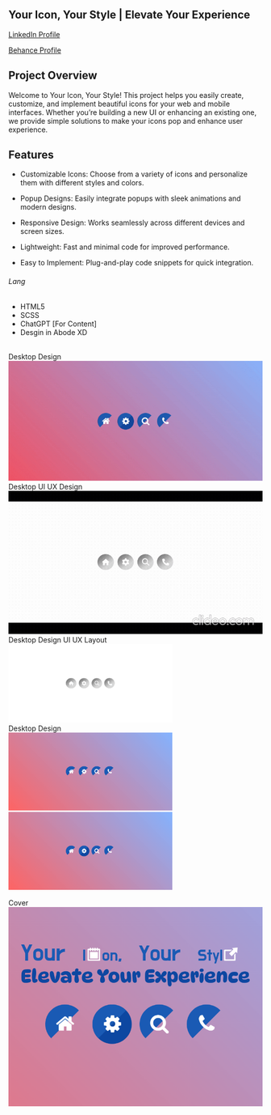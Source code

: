 ## Your Icon, Your Style |  Elevate Your Experience

<a href="https://www.linkedin.com/in/dharmendraverma95/" target="_blank">LinkedIn Profile </a>

<a href="https://www.behance.net/dhirukumar" target="_blank">Behance Profile </a>

## Project Overview
Welcome to Your Icon, Your Style! This project helps you easily create, customize, and implement beautiful icons for your web and mobile interfaces. Whether you’re building a new UI or enhancing an existing one, we provide simple solutions to make your icons pop and enhance user experience.



## Features
- Customizable Icons: Choose from a variety of icons and personalize them with different styles and colors.

- Popup Designs: Easily integrate popups with sleek animations and modern designs.

- Responsive Design: Works seamlessly across different devices and screen sizes.

- Lightweight: Fast and minimal code for improved performance.

- Easy to Implement: Plug-and-play code snippets for quick integration.


  

###### Lang
<ul>
  <li>HTML5</li>
  <li>SCSS</li>
  <li>ChatGPT [For Content]</li>
  <li>Desgin in Abode XD</li>
</ul>


<br>
<span>Desktop Design</span><br/>
<a href="https://www.behance.net/gallery/223717467/Your-Icon-Your-Style-Elevate-Your-Experience" target="_blank" >
<img src="./iconHoverEffectSection.gif" width="575px"/>
</a>

<br>
<span>Desktop UI UX Design</span><br/>
<a href="https://www.behance.net/gallery/223717467/Your-Icon-Your-Style-Elevate-Your-Experience" target="_blank" >
<img src="./iconHoverEffectSectionUIUXLayout.gif" width="575px"/>
</a>
<br />
<span>Desktop Design UI UX Layout</span><br/>
<a href="https://www.behance.net/gallery/223717467/Your-Icon-Your-Style-Elevate-Your-Experience" target="_blank" >
<img src="./iconHoverEffectSectionUIUXLayout.png" width="325px"/>

</a>
<br />
<span>Desktop Design</span><br/>
<a href="https://www.behance.net/gallery/223717467/Your-Icon-Your-Style-Elevate-Your-Experience" target="_blank" >
<img src="./iconHoverEffectSection.png" width="325px"/>
<img src="./iconHoverEffectSection2.png" width="325px"/>
</a>

<span>Cover</span><br/>
<a href="https://www.behance.net/gallery/223717467/Your-Icon-Your-Style-Elevate-Your-Experience" target="_blank" >
<img src="./cover.png" width="575px"/>
</a>